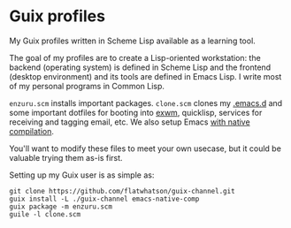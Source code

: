 # Guix profiles

My Guix profiles written in Scheme Lisp available as a learning tool.

The goal of my profiles are to create a Lisp-oriented workstation: the backend (operating system) is defined in Scheme Lisp and the frontend (desktop environment) and its tools are defined in Emacs Lisp. I write most of my personal programs in Common Lisp.

`enzuru.scm` installs important packages. `clone.scm` clones my [.emacs.d](https://github.com/enzuru/.emacs.d) and some important dotfiles for booting into [exwm](https://github.com/enzuru/.emacs.d), quicklisp, services for receiving and tagging email, etc. We also setup Emacs [with native compilation](https://www.emacswiki.org/emacs/GccEmacs).

You'll want to modify these files to meet your own usecase, but it could be valuable trying them as-is first.

Setting up my Guix user is as simple as:

```
git clone https://github.com/flatwhatson/guix-channel.git
guix install -L ./guix-channel emacs-native-comp
guix package -m enzuru.scm
guile -l clone.scm
```
